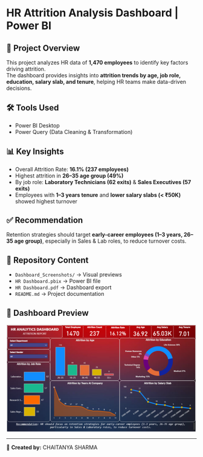 # HR Attrition Analysis Dashboard | Power BI  

## 📌 Project Overview  
This project analyzes HR data of **1,470 employees** to identify key factors driving attrition.  
The dashboard provides insights into **attrition trends by age, job role, education, salary slab, and tenure**, helping HR teams make data-driven decisions.  

## 🛠 Tools Used  
- Power BI Desktop  
- Power Query (Data Cleaning & Transformation)  

## 📊 Key Insights  
- Overall Attrition Rate: **16.1% (237 employees)** 
- Highest attrition in **26–35 age group (49%)**  
- By job role: **Laboratory Technicians (62 exits)** & **Sales Executives (57 exits)**  
- Employees with **1–3 years tenure** and **lower salary slabs (< ₹50K)** showed highest turnover  

## ✅ Recommendation  
Retention strategies should target **early-career employees (1–3 years, 26–35 age group)**, especially in Sales & Lab roles, to reduce turnover costs.  

## 📂 Repository Content  
- `Dashboard_Screenshots/` → Visual previews  
- `HR Dashboard.pbix` → Power BI file  
- `HR Dashboard.pdf` → Dashboard export   
- `README.md` → Project documentation  

## 📸 Dashboard Preview  
![HR Attrition Dashboard](Dashboard_SS.png)  

---
📌 **Created by:** CHAITANYA SHARMA 
